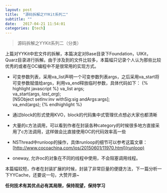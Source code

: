 ```yaml
---
layout: post
title:  "源码拆解之YYKit系列二"
subtitle: ""
date:   2017-04-21 11:54:01
categories: [tech]
---
```


> 源码拆解之YYKit系列二（分类）

上篇对YYKit中宏文件的拆解，本篇决定对Base目录下Foundation，UIKit，Quarz目录进行拆解。由于涉及到的文件比较多，本篇幅只记录个人认为那些比较优秀的或者在OC编程中不是很常用的实现方式。

- 可变参数列表，采用va_list声明一个可变参数列表args，之后采用va_start将可变参数赋值给args，利用va_end释放临时参数，具体代码如下：
	{% highlight javascript %}
	va_list args; \
	va_start(args, _last_arg_); \
	[NSObject setInv:inv withSig:sig andArgs:args]; \
	va_end(args);
	{% endhighlight %}
- 通过block的形式使用KVO，block的代码集中式管理优点想必大家也都清晰

- 大量的c方法调用，可以看到作者在封装各种category的时候很多地方直接采用了c方法调用，这样做会比直接使用OC的代码效率高一些

- NSThread中runloop的操作，具体runloop的细节可以参考这篇文章：[http://www.cocoachina.com/ios/20150601/11970.html](runloop)

- oneway, 允许oc的对象在不同的线程中使用，不会阻塞调用线程。

本篇幅较短，作者在封装扩展的时候，封装了非常巨量的便捷方法，下一篇分析一下YYCache，还要说一句，大赞开源~

**任何技术有其优点必有其局限，保持观望，保持学习**

